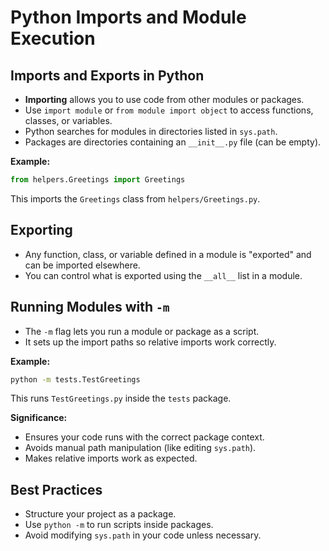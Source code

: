 # Python Imports and Module Execution

## Imports and Exports in Python

- **Importing** allows you to use code from other modules or packages.
- Use `import module` or `from module import object` to access functions, classes, or variables.
- Python searches for modules in directories listed in `sys.path`.
- Packages are directories containing an `__init__.py` file (can be empty).

**Example:**
```python
from helpers.Greetings import Greetings
```
This imports the `Greetings` class from `helpers/Greetings.py`.

## Exporting

- Any function, class, or variable defined in a module is "exported" and can be imported elsewhere.
- You can control what is exported using the `__all__` list in a module.

## Running Modules with `-m`

- The `-m` flag lets you run a module or package as a script.
- It sets up the import paths so relative imports work correctly.

**Example:**
```sh
python -m tests.TestGreetings
```
This runs `TestGreetings.py` inside the `tests` package.

**Significance:**
- Ensures your code runs with the correct package context.
- Avoids manual path manipulation (like editing `sys.path`).
- Makes relative imports work as expected.

## Best Practices

- Structure your project as a package.
- Use `python -m` to run scripts inside packages.
- Avoid modifying `sys.path` in your code unless necessary.
